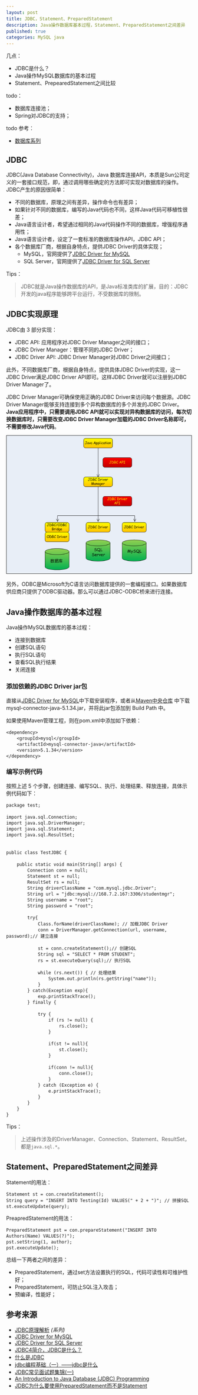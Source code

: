 ```yaml
---
layout: post
title: JDBC，Statement、PreparedStatement
description: Java操作数据库基本过程，Statement、PreparedStatement之间差异
published: true
categories: MySQL java
---
```




几点：

* JDBC是什么？
* Java操作MySQL数据库的基本过程
* Statement、PrepearedStatement之间比较

todo：

* 数据库连接池；
* Spring对JDBC的支持；

todo 参考：

* [数据库系列](http://sharryjava.iteye.com/category/55314)


## JDBC

JDBC(Java Database Connectivity)，Java 数据库连接API，本质是Sun公司定义的一套接口规范，即，通过调用哪些确定的方法即可实现对数据库的操作。JDBC产生的原因很简单：

* 不同的数据库，原理之间有差异，操作命令也有差异；
* 如果针对不同的数据库，编写的Java代码也不同，这样Java代码可移植性很差；
* Java语言设计者，希望通过相同的Java代码操作不同的数据库，增强程序通用性；
* Java语言设计者，设定了一套标准的数据库操作API，JDBC API；
* 各个数据库厂商，根据自身特点，提供JDBC Driver的具体实现；
	* MySQL，官网提供了[JDBC Driver for MySQL][JDBC Driver for MySQL]
	* SQL Server，官网提供了[JDBC Driver for SQL Server][JDBC Driver for SQL Server]

Tips：

> JDBC就是Java操作数据库的API，是Java标准类库的扩展，目的：JDBC开发的java程序能够跨平台运行，不受数据库的限制。


## JDBC实现原理

JDBC由 3 部分实现：

* JDBC API: 应用程序对JDBC Driver Manager之间的接口；
* JDBC Driver Manager：管理不同的JDBC Driver；
* JDBC Driver API: JDBC Driver Manager对JDBC Driver之间接口；

此外，不同数据库厂商，根据自身特点，提供具体JDBC Driver的实现，这一JDBC Driver满足JDBC Driver API即可。这样JDBC Driver就可以注册到JDBC Driver Manager了。

JDBC Driver Manager可确保使用正确的JDBC Driver来访问每个数据源。JDBC Driver Manager能够支持连接到多个异构数据库的多个并发的JDBC Driver。**Java应用程序中，只需要调用JDBC API就可以实现对异构数据库的访问，每次切换数据库时，只需要改变JDBC Driver Manager加载的JDBC Driver名称即可，不需要修改Java代码**。

![](/images/java-jdbc-mysql/jdbc-framework.png)


另外，ODBC是Microsoft为C语言访问数据库提供的一套编程接口。如果数据库供应商只提供了ODBC驱动器。那么可以通过JDBC-ODBC桥来进行连接。



## Java操作数据库的基本过程

Java操作MySQL数据库的基本过程：

* 连接到数据库
* 创建SQL语句
* 执行SQL语句
* 查看SQL执行结果
* 关闭连接

### 添加依赖的JDBC Driver jar包

直接从[JDBC Driver for MySQL]中下载安装程序，或者从[Maven中央仓库](http://repo1.maven.org/maven2/mysql/mysql-connector-java/) 中下载mysql-connector-java-5.1.34.jar，并将此jar包添加到 Build Path 中。

如果使用Maven管理工程，则在pom.xml中添加如下依赖：

	<dependency>
		<groupId>mysql</groupId>
		<artifactId>mysql-connector-java</artifactId>
		<version>5.1.34</version>
	</dependency>

### 编写示例代码

按照上述 5 个步骤，创建连接、编写SQL、执行、处理结果、释放连接，具体示例代码如下：


	package test;

	import java.sql.Connection;
	import java.sql.DriverManager;
	import java.sql.Statement;
	import java.sql.ResultSet;


	public class TestJDBC {
		
		public static void main(String[] args) {
			Connection conn = null;
			Statement st = null;
			ResultSet rs = null;
			String driverClassName = "com.mysql.jdbc.Driver";
			String url = "jdbc:mysql://168.7.2.167:3306/studentmgr";
			String username = "root";
			String password = "root";
			
			try{
				Class.forName(driverClassName);	// 加载JDBC Driver
				conn = DriverManager.getConnection(url, username, password);// 建立连接
				
				st = conn.createStatement();// 创建SQL
				String sql = "SELECT * FROM STUDENT";
				rs = st.executeQuery(sql);// 执行SQL
				
				while (rs.next()) {	// 处理结果
					System.out.println(rs.getString("name"));
				}
			} catch(Exception exp){
				exp.printStackTrace();
			} finally {
				
				try {
					if (rs != null) {
						rs.close();
					}
					
					if(st != null){
						st.close();
					}
					
					if(conn != null){
						conn.close();
					}
				} catch (Exception e) {
					e.printStackTrace();
				}
			}
		}
	}

Tips：

> 上述操作涉及的DriverManager、Connection、Statement、ResultSet，都是`java.sql.*`。


## Statement、PreparedStatement之间差异


Statement的用法：

	Statement st = con.createStatement();
	String query = "INSERT INTO Testing(Id) VALUES(" + 2 + ")";	// 拼接SQL
	st.executeUpdate(query);


PreapredStatement的用法：

	PreparedStatement pst = con.prepareStatement("INSERT INTO Authors(Name) VALUES(?)");
	pst.setString(1, author);
	pst.executeUpdate();

总结一下两者之间的差异：

* PreparedStatement，通过set方法设置执行的SQL，代码可读性和可维护性好；
* PreparedStatement，可防止SQL注入攻击；
* 预编译，性能好；

















## 参考来源



* [JDBC原理解析][JDBC原理解析] *(系列)*
* [JDBC Driver for MySQL][JDBC Driver for MySQL]
* [JDBC Driver for SQL Server][JDBC Driver for SQL Server]
* [JDBC4简介，JDBC是什么？][JDBC4简介，JDBC是什么？]
* [什么是JDBC][什么是JDBC]
* [jdbc编程基础（一）——jdbc是什么][jdbc编程基础（一）——jdbc是什么]
* [JDBC常见面试题集锦(一)][JDBC常见面试题集锦(一)]
* [An Introduction to Java Database (JDBC) Programming][An Introduction to Java Database (JDBC) Programming]
* [JDBC为什么要使用PreparedStatement而不是Statement][JDBC为什么要使用PreparedStatement而不是Statement]



[NingG]:    http://ningg.github.com  "NingG"
[JDBC Driver for MySQL]:			http://www.mysql.com/products/connector/
[JDBC Driver for SQL Server]:		https://msdn.microsoft.com/zh-cn/data/aa937724.aspx


[JDBC4简介，JDBC是什么？]:			http://www.yiibai.com/jdbc/jdbc-introduction.html
[什么是JDBC]:						http://yde986.iteye.com/blog/900373
[jdbc编程基础（一）——jdbc是什么]:	http://sharryjava.iteye.com/blog/325872
[JDBC常见面试题集锦(一)]:			http://it.deepinmind.com/jdbc/2014/03/18/JDBC%E5%B8%B8%E8%A7%81%E9%9D%A2%E8%AF%95%E9%A2%98%E9%9B%86%E9%94%A6%28%E4%B8%80%29.html


[An Introduction to Java Database (JDBC) Programming]:		http://www.ntu.edu.sg/home/ehchua/programming/java/JDBC_Basic.html#zz-3.1
[JDBC为什么要使用PreparedStatement而不是Statement]:		http://www.importnew.com/5006.html
[JDBC原理解析]:						http://blog.csdn.net/luanlouis/article/category/2158459


